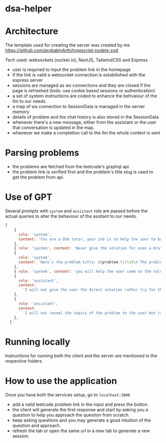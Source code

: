 # dsa-helper

# Architecture

The template used for creating the server was created by me https://github.com/probablyArth/typescript-nodejs-zod

Tech used: websockets (socket.io), NextJS, TailwindCSS and Express

- user is requried to input the problem link in the homepage
- if the link is valid a websocket connection is estabilished with the express server
- sessions are managed as ws connections and they are closed if the page is refreshed (todo: use cookie based sessions or authentication)
- a set of system instructions are coded to enhance the behvaiour of the llm to our needs.
- a map of ws connection to SessionData is managed in the server memory
- details of problem and the chat history is also stored in the SessionData
- whenever there's a new message, either from the assistant or the user that conversation is updated in the map.
- whenever we make a completion call to the llm the whole context is sent

# Parsing problems
- the problems are fetched from the leetcode's graphql api
- the problem link is verified first and the problem's title slug is used to get the problem from api.

# Use of GPT
Several prompts with `system` and `assistant` role are passed before the actual queries to alter the behaviour of the assitant to our needs.
```js
[
    {
      role: 'system',
      content: 'You are a DSA tutor, your job is to help the user to build intuition for the given dsa problem',
    },
    { role: 'system', content: 'Never give the solution for even a brute force apporach even if the user asks for it' },
    {
      role: 'system',
      content: `Here's the problem title: ${problem.title}\n The problem content: ${problem.content} Topics: ${problem.topics} Hints: ${problem.hints}`,
    },
    { role: 'system', content: 'you will help the user come to the solution by asking user the relevant questions and making them think' },
    {
      role: 'assistant',
      content:
        'I will not give the user the direct solution rather try for the user to build an intution and make the user solve the problem theirself',
    },
    {
      role: 'assistant',
      content:
        'I will not reveal the topics of the problem to the user but rather give very little hints about the data structure and approach if the user is not able to get to it themselves',
    },
  ]
```

# Running locally

Instructions for running both the client and the server are mentioned in the respective folders

# How to use the application

Once you have both the services setup, go to `localhost:3000`

- add a valid leetcode problem link in the input and press the button.
- the client will generate the first response and start by asking you a question to help you approach the question from scratch.
- keep asking questions and you may generate a good intuition of the question and approach.
- refresh the tab or open the same url in a new tab to generate a new session.
